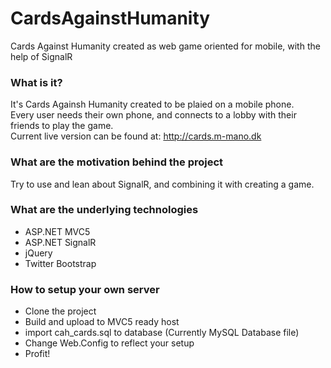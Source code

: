 # CardsAgainstHumanity
Cards Against Humanity created as web game oriented for mobile, with the help of SignalR

### What is it?
It's Cards Againsh Humanity created to be plaied on a mobile phone.  
Every user needs their own phone, and connects to a lobby with their friends to play the game.  
Current live version can be found at: http://cards.m-mano.dk

### What are the motivation behind the project
Try to use and lean about SignalR, and combining it with creating a game.  

### What are the underlying technologies
* ASP.NET MVC5
* ASP.NET SignalR
* jQuery
* Twitter Bootstrap

### How to setup your own server
* Clone the project
* Build and upload to MVC5 ready host
* import  cah_cards.sql to database (Currently MySQL Database file)
* Change Web.Config to reflect your setup
* Profit!
